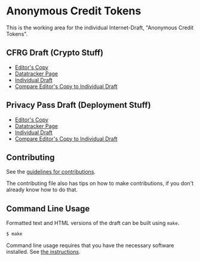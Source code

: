 <!-- regenerate: off (set to off if you edit this file) -->

# Anonymous Credit Tokens

This is the working area for the individual Internet-Draft, "Anonymous Credit Tokens".

## CFRG Draft (Crypto Stuff)

* [Editor's Copy](https://SamuelSchlesinger.github.io/draft-act/#go.draft-schlesinger-cfrg-act.html)
* [Datatracker Page](https://datatracker.ietf.org/doc/draft-schlesinger-cfrg-act)
* [Individual Draft](https://datatracker.ietf.org/doc/html/draft-schlesinger-cfrg-act)
* [Compare Editor's Copy to Individual Draft](https://SamuelSchlesinger.github.io/draft-act/#go.draft-schlesinger-cfrg-act.diff)

## Privacy Pass Draft (Deployment Stuff)

* [Editor's Copy](https://SamuelSchlesinger.github.io/draft-act/#go.draft-schlesinger-privacypass-act.html)
* [Datatracker Page](https://datatracker.ietf.org/doc/draft-schlesinger-privacypass-act)
* [Individual Draft](https://datatracker.ietf.org/doc/html/draft-schlesinger-privacypass-act)
* [Compare Editor's Copy to Individual Draft](https://SamuelSchlesinger.github.io/draft-act/#go.draft-schlesinger-privacypass-act.diff)

## Contributing

See the
[guidelines for contributions](https://github.com/SamuelSchlesinger/draft-act/blob/main/CONTRIBUTING.md).

The contributing file also has tips on how to make contributions, if you
don't already know how to do that.

## Command Line Usage

Formatted text and HTML versions of the draft can be built using `make`.

```sh
$ make
```

Command line usage requires that you have the necessary software installed.  See
[the instructions](https://github.com/martinthomson/i-d-template/blob/main/doc/SETUP.md).

